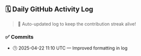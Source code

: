 ## 🗓️ Daily GitHub Activity Log

> 🤖 Auto-updated log to keep the contribution streak alive!

### ✅ Commits

- 🕒 2025-04-22 11:10 UTC — Improved formatting in log

